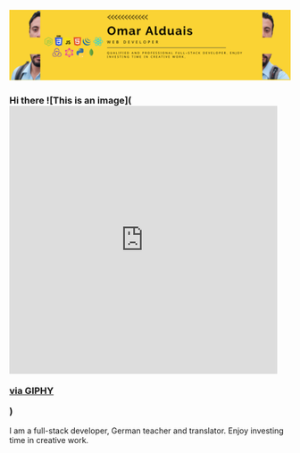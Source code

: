 ![This is an image](https://github.com/OmarAlduais/omaralduais/blob/main/assets/images/Yellow%20Motivational%20Web%20Developer%20Linkedin%20Banner%20(4).png)

### Hi there ![This is an image](<iframe src="https://giphy.com/embed/jKkqqRlfzajljKVV5p" width="480" height="480" frameBorder="0" class="giphy-embed" allowFullScreen></iframe><p><a href="https://giphy.com/gifs/Adbros-jKkqqRlfzajljKVV5p">via GIPHY</a></p>)
I am a full-stack developer, German teacher and translator. Enjoy investing time in creative work. 
<!--
**OmarAlduais/omaralduais** is a ✨ _special_ ✨ repository because its `README.md` (this file) appears on your GitHub profile.

Here are some ideas to get you started:

- 🔭 I’m currently working on ...
- 🌱 I’m currently learning ...
- 👯 I’m looking to collaborate on ...
- 🤔 I’m looking for help with ...
- 💬 Ask me about ...
- 📫 How to reach me: ...
- 😄 Pronouns: ...
- ⚡ Fun fact: ...
-->

